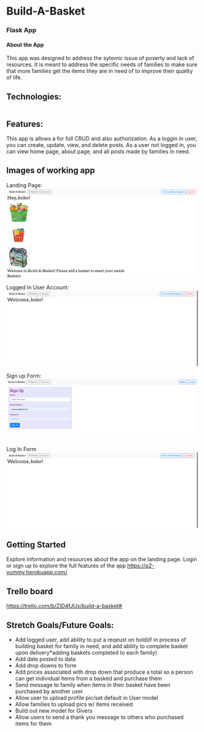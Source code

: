 # Build-A-Basket
### Flask App 

#### About the App
This app was designed to address the sytemic issue of poverty and lack of resources.
It is meant to address the specific needs of families to make sure that more families
get the items they are in need of to improve their quality of life. 

## Technologies: 

```Python, Flask, Jinja2, Bootsrap, Google Fonts, CSS
```

## Features: 

This app is allows a for full CRUD and also authorization. As a loggin in user,
you can create, update, view, and delete posts. As a user not logged in, you 
can view home page, about page, and all posts made by families in need.

## Images of working app
Landing Page:
![Landing Page](static/images/1.png)

Logged In User Account:
![Account](static/images/4.png)

Sign up Form:
![Sign Up](static/images/3.png)

Log In Form
![Log In](static/images/4.png)

## Getting Started
Explore information and resources about the app on the landing page.
Login or sign up to explore the full features of the app
https://p2-yummy.herokuapp.com/

## Trello board
https://trello.com/b/ZID4fJUx/build-a-basket#

## Stretch Goals/Future Goals:
* Add logged user, add ability to put a reqeust on hold(if in process of building basket for family in need, and add abliity to complete basket upon delivery*adding baskets completed to each family)
* Add date posted to data
* Add drop downs to form
* Add prices associated with drop down that produce a total so a person can get individual items from a basked and purchase them 
* Send message to family when items in their basket have been purchased by another user
* Allow user to upload profile pic/set default in User model
* Allow families to upload pics w/ items received
* Build out new model for Givers
* Allow users to send a thank you message to others who purchased items for them